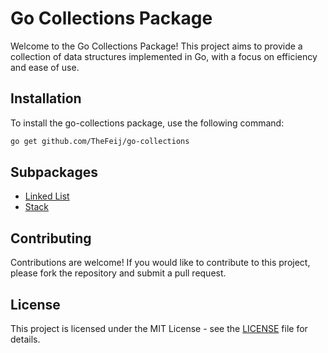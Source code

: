 # Go Collections Package

Welcome to the Go Collections Package! This project aims to
provide a collection of data structures implemented in Go,
with a focus on efficiency and ease of use.

## Installation

To install the go-collections package, use the following command:

```sh
go get github.com/TheFeij/go-collections
```

## Subpackages

- [Linked List](linkedlist/readme.md)
- [Stack](stack/readme.md)

## Contributing

Contributions are welcome! If you would like to contribute to this project,
please fork the repository and submit a pull request.

## License

This project is licensed under the MIT License - see the [LICENSE](LICENSE) file for details.
